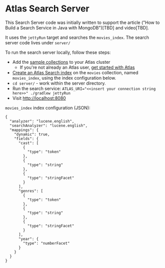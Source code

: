 # Atlas Search Server

This Search Server code was initially written to support the article
("How to Build a Search Service in Java with MongoDB")[TBD] and video[TBD].

It uses the `jettyRun` target and searches the `movies_index`. The search
server code lives under `server/`

To run the search server locally, follow these steps:

* Add the [sample collections](https://www.mongodb.com/docs/atlas/sample-data/) to your Atlas cluster
    * If you're not already an Atlas user, [get started with Atlas](https://www.mongodb.com/docs/atlas/getting-started/)
* [Create an Atlas Search index](https://www.mongodb.com/docs/atlas/atlas-search/tutorial/create-index/) on the `movies` collection, named `movies_index`, using the index
  configuration below.
* `cd server/` - work within the server directory.
* Run the search service:
  `ATLAS_URI="<<insert your connection string here>>" ./gradlew jettyRun`
* Visit [http://localhost:8080](http://localhost:8080)

`movies_index` index configuration (JSON):
```
{
  "analyzer": "lucene.english",
  "searchAnalyzer": "lucene.english",
  "mappings": {
    "dynamic": true,
    "fields": {
      "cast": [
        {
          "type": "token"
        },
        {
          "type": "string"
        },
        {
          "type": "stringFacet"
        }
      ],
      "genres": [
        {
          "type": "token"
        },
        {
          "type": "string"
        },
        {
          "type": "stringFacet"
        }
      ],
      "year": {
        "type": "numberFacet"
      }
    }
  }
}
```

